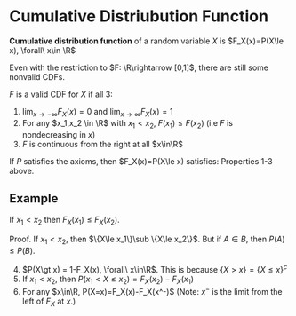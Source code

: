 # Cumulative Distriubution Function

**Cumulative distribution function** of a random variable $X$ is $F_X(x)=P(X\le x), \forall\ x\in \R$

Even with the restriction to $F: \R\rightarrow [0,1]$, there are still some nonvalid CDFs.

$F$ is a valid CDF for $X$ if all 3:

1. $\lim_{x\rightarrow-\infty} F_X(x)=0$ and $\lim_{x\rightarrow\infty} F_X(x)=1$
2. For any $x_1,x_2 \in \R$ with $x_1\lt x_2$, $F(x_1)\le F(x_2)$ (i.e $F$ is nondecreasing in $x$)
3. $F$ is continuous from the right at all $x\in\R$

If $P$ satisfies the axioms, then $F_X(x)=P(X\le x) satisfies: Properties 1-3 above.

## Example

If $x_1\lt x_2$ then $F_X(x_1) \le F_X(x_2)$.

Proof. If $x_1\lt x_2$, then $\{X\le x_1\}\sub \{X\le x_2\}$. But if $A\in B$, then $P(A)\le P(B)$.

4. $P(X\gt x) = 1-F_X(x), \forall\ x\in\R$. This is because $\{X\gt x\}=\{X\le x\}^c$
5. If $x_1\lt x_2$, then $P(x_1\lt X \le x_2)=F_X(x_2)-F_X(x_1)$
6. For any $x\in\R, P(X=x)=F_X(x)-F_X(x^-)$
   (Note: $x^-$ is the limit from the left of $F_X$ at $x$.)
